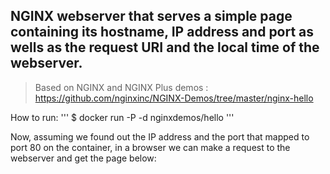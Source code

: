 NGINX webserver that serves a simple page containing its hostname, IP address and port as wells as the request URI and the local time of the webserver.
---

> Based on NGINX and NGINX Plus demos : https://github.com/nginxinc/NGINX-Demos/tree/master/nginx-hello

How to run:
'''
$ docker run -P -d nginxdemos/hello
'''

Now, assuming we found out the IP address and the port that mapped to port 80 on the container, in a browser we can make a request to the webserver and get the page below:
